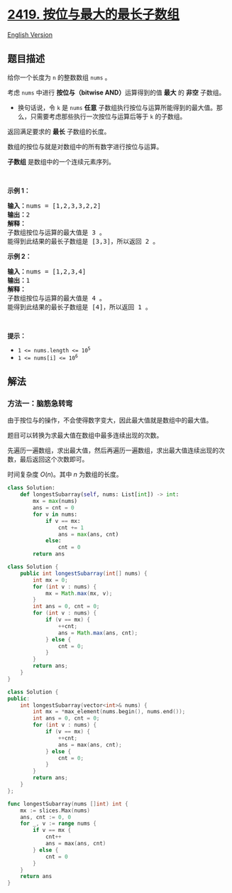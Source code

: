 # [2419. 按位与最大的最长子数组](https://leetcode.cn/problems/longest-subarray-with-maximum-bitwise-and)

[English Version](/solution/2400-2499/2419.Longest%20Subarray%20With%20Maximum%20Bitwise%20AND/README_EN.md)

<!-- tags:位运算,脑筋急转弯,数组 -->

## 题目描述

<!-- 这里写题目描述 -->

<p>给你一个长度为 <code>n</code> 的整数数组 <code>nums</code> 。</p>

<p>考虑 <code>nums</code> 中进行 <strong>按位与（bitwise AND）</strong>运算得到的值 <strong>最大</strong> 的 <strong>非空</strong> 子数组。</p>

<ul>
	<li>换句话说，令 <code>k</code> 是 <code>nums</code> <strong>任意</strong> 子数组执行按位与运算所能得到的最大值。那么，只需要考虑那些执行一次按位与运算后等于 <code>k</code> 的子数组。</li>
</ul>

<p>返回满足要求的 <strong>最长</strong> 子数组的长度。</p>

<p>数组的按位与就是对数组中的所有数字进行按位与运算。</p>

<p><strong>子数组</strong> 是数组中的一个连续元素序列。</p>

<p>&nbsp;</p>

<p><strong>示例 1：</strong></p>

<pre>
<strong>输入：</strong>nums = [1,2,3,3,2,2]
<strong>输出：</strong>2
<strong>解释：</strong>
子数组按位与运算的最大值是 3 。
能得到此结果的最长子数组是 [3,3]，所以返回 2 。
</pre>

<p><strong>示例 2：</strong></p>

<pre>
<strong>输入：</strong>nums = [1,2,3,4]
<strong>输出：</strong>1
<strong>解释：</strong>
子数组按位与运算的最大值是 4 。 
能得到此结果的最长子数组是 [4]，所以返回 1 。
</pre>

<p>&nbsp;</p>

<p><strong>提示：</strong></p>

<ul>
	<li><code>1 &lt;= nums.length &lt;= 10<sup>5</sup></code></li>
	<li><code>1 &lt;= nums[i] &lt;= 10<sup>6</sup></code></li>
</ul>

## 解法

### 方法一：脑筋急转弯

由于按位与的操作，不会使得数字变大，因此最大值就是数组中的最大值。

题目可以转换为求最大值在数组中最多连续出现的次数。

先遍历一遍数组，求出最大值，然后再遍历一遍数组，求出最大值连续出现的次数，最后返回这个次数即可。

时间复杂度 $O(n)$。其中 $n$ 为数组的长度。

<!-- tabs:start -->

```python
class Solution:
    def longestSubarray(self, nums: List[int]) -> int:
        mx = max(nums)
        ans = cnt = 0
        for v in nums:
            if v == mx:
                cnt += 1
                ans = max(ans, cnt)
            else:
                cnt = 0
        return ans
```

```java
class Solution {
    public int longestSubarray(int[] nums) {
        int mx = 0;
        for (int v : nums) {
            mx = Math.max(mx, v);
        }
        int ans = 0, cnt = 0;
        for (int v : nums) {
            if (v == mx) {
                ++cnt;
                ans = Math.max(ans, cnt);
            } else {
                cnt = 0;
            }
        }
        return ans;
    }
}
```

```cpp
class Solution {
public:
    int longestSubarray(vector<int>& nums) {
        int mx = *max_element(nums.begin(), nums.end());
        int ans = 0, cnt = 0;
        for (int v : nums) {
            if (v == mx) {
                ++cnt;
                ans = max(ans, cnt);
            } else {
                cnt = 0;
            }
        }
        return ans;
    }
};
```

```go
func longestSubarray(nums []int) int {
	mx := slices.Max(nums)
	ans, cnt := 0, 0
	for _, v := range nums {
		if v == mx {
			cnt++
			ans = max(ans, cnt)
		} else {
			cnt = 0
		}
	}
	return ans
}
```

<!-- tabs:end -->

<!-- end -->
